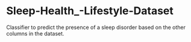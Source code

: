 # Sleep-Health_-Lifestyle-Dataset
Classifier to predict the presence of a sleep disorder based on the other columns in the dataset.
